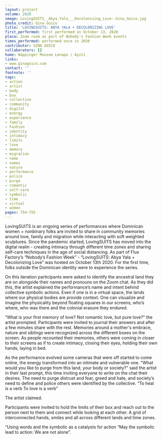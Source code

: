 ```yaml
---
layout: project
volume: 2020
image: LovingSUITS__Abya_Yala___Decolonizing_Love--Gina_Goico.jpg
photo_credit: Gina Goico
title: 'LOVINGSUITS: ABYA YALA + DECOLONIZING LOVE'
first_performed: first performed on October 13, 2020
place: Zoom room as part of Nobody's Fashion Week events
times_performed: performed once in 2020
contributor: GINA GOICO
collaborators: []
home: Wappinger Munsee Lenape / Ayiti
links:
- www.ginagoico.com
contact: ''
footnote: ''
tags:
- action
- artist
- body
- box
- collective
- community
- digital
- energy
- experience
- family
- Fashion
- identity
- intimacy
- limits
- love
- memory
- migration
- name
- names
- nature
- performance
- police
- purge
- romantic
- self-care
- symbolic
- time
- virtual
- women
pages: 754-755
---
```




LovingSUITS is an ongoing series of performances where Dominican women + nonbinary folks are invited to share in community memories around love, family and migration while interacting with soft weighted sculptures. Since the pandemic started, LovingSUITS has moved into the digital realm - creating intimacy through different time zones and sharing self-care techniques in the age of social distancing. As part of Flux Factory’s “Nobody’s Fashion Week” - “LovingSUITS: Abya Yala + Decolonizing Love” was hosted on October 13th 2020. For the first time, folks outside the Dominican identity were to experience the series.

On this iteration participants were asked to identify the ancestral land they are on alongside their names and pronouns on the Zoom chat. As they did this, the artist explained the performance’s name and intent behind collective symbolic actions. Even if one is in a virtual space, the lands where our physical bodies are provide context. One can visualize and imagine the physicality beyond floating squares in our screens; who’s where, who was there and the colonial erasure they endured. 

 “What is your first memory of love? Not romantic love, but pure love?” the artist prompted. Participants were invited to journal their answers and after a few minutes share with the rest. Memories around a mother's embrace, nature and siblings were recognized across the different boxes on the screen. As people recounted their memories, others were coming in closer to their screens as if to create intimacy, closing their eyes, holding their own hands, laying in bed. 

As the performance evolved some cameras that were off started to come online, the energy transformed into an intimate and vulnerable one. "What would you like to purge from this land, your body or society?" said the artist in their last prompt, this time inviting everyone to write on the chat their desires. The need to purge distrust and fear, greed and hate, and society’s need to define and police others were identified by the collective.
“To heal is a verb
To love is a verb”

The artist claimed.

Participants were invited to hold the limits of their box and reach out to the person next to them and connect while looking at each other. A grid of interconnected hands, smiles and all across different lands and time zones.

“Using words and the symbolic as a catalysts for action
“May the symbolic lead to action: We are not alone”.
